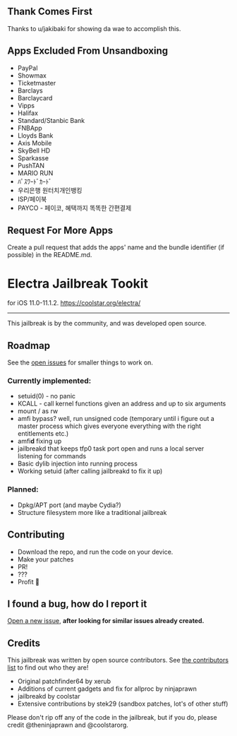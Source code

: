 ## Thank Comes First
Thanks to u/jakibaki for showing da wae to accomplish this.

## Apps Excluded From Unsandboxing
- PayPal
- Showmax
- Ticketmaster
- Barclays
- Barclaycard
- Vipps
- Halifax
- Standard/Stanbic Bank
- FNBApp
- Lloyds Bank
- Axis Mobile
- SkyBell HD
- Sparkasse
- PushTAN
- MARIO RUN
- ﾊﾟｽﾜｰﾄﾞｶｰﾄﾞ
- 우리은행 원터치개인뱅킹
- ISP/페이북
- PAYCO - 페이코, 혜택까지 똑똑한 간편결제

## Request For More Apps
Create a pull request that adds the apps' name and the bundle identifier (if possible) in the README.md.

# Electra Jailbreak Tookit
for iOS 11.0-11.1.2.
https://coolstar.org/electra/

---

This jailbreak is by the community, and was developed open source.

## Roadmap
See the [open issues](https://github.com/coolstar/electra/issues) for smaller things to work on.

### Currently implemented:
- setuid(0) - no panic
- KCALL - call kernel functions given an address and up to six arguments
- mount / as rw
- amfi bypass? well, run unsigned code (temporary until i figure out a master process which gives everyone everything with the right entitlements etc.)
- amfi**d** fixing up
- jailbreakd that keeps tfp0 task port open and runs a local server listening for commands
- Basic dylib injection into running process
- Working setuid (after calling jailbreakd to fix it up)

### Planned:
- Dpkg/APT port (and maybe Cydia?)
- Structure filesystem more like a traditional jailbreak

## Contributing

* Download the repo, and run the code on your device.
* Make your patches
* PR!
* ???
* Profit :tada:

## I found a bug, how do I report it
[Open a new issue](https://github.com/coolstar/electra/issues/new), **after looking for similar issues already created.**

## Credits

This jailbreak was written by open source contributors. See [the contributors list](https://github.com/coolstar/electra/graphs/contributors) to find out who they are!

* Original patchfinder64 by xerub
* Additions of current gadgets and fix for allproc by ninjaprawn 
* jailbreakd by coolstar
* Extensive contributions by stek29 (sandbox patches, lot's of other stuff)

Please don't rip off any of the code in the jailbreak, but if you do, please credit @theninjaprawn and @coolstarorg.
